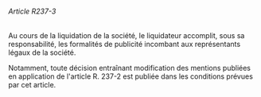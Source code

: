 ###### Article R237-3

Au cours de la liquidation de la société, le liquidateur accomplit, sous sa responsabilité, les formalités de publicité incombant aux représentants légaux de la société.

Notamment, toute décision entraînant modification des mentions publiées en application de l'article R. 237-2 est publiée dans les conditions prévues par cet article.

